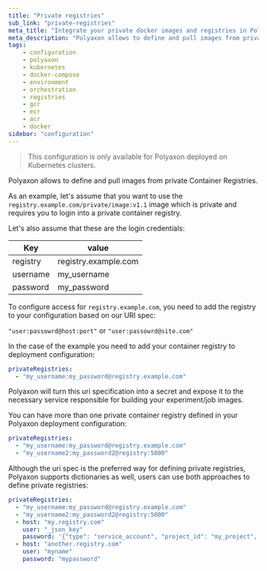 ```yaml
---
title: "Private registries"
sub_link: "private-registries"
meta_title: "Integrate your private docker images and registries in Polyaxon - Configuration"
meta_description: "Polyaxon allows to define and pull images from private Container Registries."
tags:
    - configuration
    - polyaxon
    - kubernetes
    - docker-compose
    - environment
    - orchestration
    - registries
    - gcr
    - ecr
    - acr
    - docker
sidebar: "configuration"
---
```


<blockquote class="warning">This configuration is only available for Polyaxon deployed on Kubernetes clusters.</blockquote>

Polyaxon allows to define and pull images from private Container Registries.

As an example, let's assume that you want to use the `registry.example.com/private/image:v1.1` image
which is private and requires you to login into a private container registry.

Let's also assume that these are the login credentials:

Key | value
-------|------
  registry| registry.example.com
  username| my_username
  password| my_password

To configure access for `registry.example.com`, you need to add the registry to your configuration based on our URI spec:

`"user:passowrd@host:port"` or `"user:passowrd@site.com"`

In the case of the example you need to add your container registry to deployment configuration:

```yaml
privateRegistries:
  - "my_username:my_password@registry.example.com"
```

Polyaxon will turn this uri specification into a secret and expose it to the necessary service
responsible for building your experiment/job images.

You can have more than one private container registry defined in your Polyaxon deployment configuration:

```yaml
privateRegistries:
  - "my_username:my_password@registry.example.com"
  - "my_username2:my_password2@registry:5000"
```

Although the uri spec is the preferred way for defining private registries, 
Polyaxon supports dictionaries as well, users can use both approaches to define private registries:


```yaml
privateRegistries:
  - "my_username:my_password@registry.example.com"
  - "my_username2:my_password2@registry:5000"
  - host: "my.registry.com"
    user: "_json_key"
    password: '{"type": "service_account", "project_id": "my_project", "private_key_id": "ajshvasjhqweqetquytqut17253871238", "private_key": "-----BEGIN PRIVATE KEY-----\nASBHJASJDASBDJAJHSBDJB/sfbdj1223"}'
  - host: "another.registry.com"
    user: "myname"
    password: "mypassword"
```
